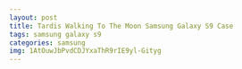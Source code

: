 ```yaml
---
layout: post
title: Tardis Walking To The Moon Samsung Galaxy S9 Case
tags: samsung galaxy s9
categories: samsung
img: 1AtOuwJbPvdCDJYxaThR9rIE9yl-Gityg
---
```

